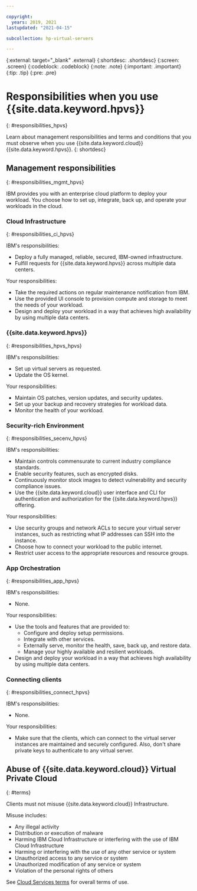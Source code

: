 ```yaml
---

copyright:
  years: 2019, 2021
lastupdated: "2021-04-15"

subcollection: hp-virtual-servers

---
```


{:external: target="_blank" .external}
{:shortdesc: .shortdesc}
{:screen: .screen}
{:codeblock: .codeblock}
{:note: .note}
{:important: .important}
{:tip: .tip}
{:pre: .pre}

# Responsibilities when you use {{site.data.keyword.hpvs}}
{: #responsibilities_hpvs}

Learn about management responsibilities and terms and conditions that you must observe when you use {{site.data.keyword.cloud}} {{site.data.keyword.hpvs}}.
{: shortdesc}

## Management responsibilities
{: #responsibilities_mgmt_hpvs}

IBM provides you with an enterprise cloud platform to deploy your workload. You choose how to set up, integrate, back up, and operate your workloads in the cloud.

### Cloud Infrastructure
{: #responsibilities_ci_hpvs}

IBM's responsibilities:
- Deploy a fully managed, reliable, secured, IBM-owned infrastructure.
- Fulfill requests for {{site.data.keyword.hpvs}} across multiple data centers.

Your responsibilities:
- Take the required actions on regular maintenance notification from IBM.
- Use the provided UI console to provision compute and storage to meet the needs of your workload.
- Design and deploy your workload in a way that achieves high availability by using multiple data centers.

### {{site.data.keyword.hpvs}}
{: #responsibilities_hpvs_hpvs}

IBM's responsibilities:
- Set up virtual servers as requested.
- Update the OS kernel.

Your responsibilities:
- Maintain OS patches, version updates, and security updates.
- Set up your backup and recovery strategies for workload data.
- Monitor the health of your workload.

### Security-rich Environment
{: #responsibilities_secenv_hpvs}

IBM's responsibilities:
- Maintain controls commensurate to current industry compliance standards.
- Enable security features, such as encrypted disks.
- Continuously monitor stock images to detect vulnerability and security compliance issues.
- Use the {{site.data.keyword.cloud}} user interface and CLI for authentication and authorization for the  {{site.data.keyword.hpvs}} offering.

Your responsibilities:
- Use security groups and network ACLs to secure your virtual server instances, such as restricting what IP addresses can SSH into the instance.
- Choose how to connect your workload to the public internet.
- Restrict user access to the appropriate resources and resource groups.

### App Orchestration
{: #responsibilities_app_hpvs}

IBM's responsibilities:
- None.

Your responsibilities:
- Use the tools and features that are provided to:  
   - Configure and deploy setup permissions.
   - Integrate with other services.
   - Externally serve, monitor the health, save, back up, and restore data.
   - Manage your highly available and resilient workloads.
- Design and deploy your workload in a way that achieves high availability by using multiple data centers.

### Connecting clients
{: #responsibilities_connect_hpvs}

IBM's responsibilities:
- None.

Your responsibilities:
- Make sure that the clients, which can connect to the virtual server instances are maintained and securely configured. Also, don't share private keys to authenticate to any virtual server.



## Abuse of {{site.data.keyword.cloud}} Virtual Private Cloud
{: #terms}

Clients must not misuse {{site.data.keyword.cloud}} Infrastructure.

Misuse includes:
- Any illegal activity
- Distribution or execution of malware
- Harming IBM Cloud Infrastructure or interfering with the use of IBM Cloud Infrastructure
- Harming or interfering with the use of any other service or system
- Unauthorized access to any service or system
- Unauthorized modification of any service or system
- Violation of the personal rights of others

See [Cloud Services terms](/docs/overview/terms-of-use?topic=overview-terms) for overall terms of use.
